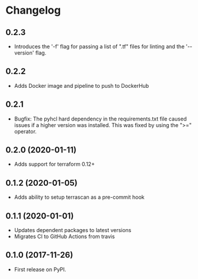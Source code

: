 # Changelog

## 0.2.3
* Introduces the '-f' flag for passing a list of ".tf" files for linting and the '--version' flag.

## 0.2.2
* Adds Docker image and pipeline to push to DockerHub

## 0.2.1
* Bugfix: The pyhcl hard dependency in the requirements.txt file caused issues if a higher version was installed. This was fixed by using the ">=" operator.

## 0.2.0 (2020-01-11)
* Adds support for terraform 0.12+

## 0.1.2 (2020-01-05)
* Adds ability to setup terrascan as a pre-commit hook

## 0.1.1 (2020-01-01)
* Updates dependent packages to latest versions
* Migrates CI to GitHub Actions from travis

## 0.1.0 (2017-11-26)
* First release on PyPI.
